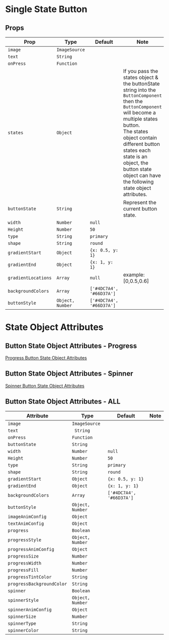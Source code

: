# Single State Button
## Props
| Prop | Type | Default | Note |
|---|---|---|---|
| `image` | `ImageSource` | |
| `text`  | `String` | |
| `onPress` | `Function` | | | |
| `states` | `Object` | | If you pass the states object & the buttonState string into the `ButtonComponent` then the `ButtonComponent` will become a multiple states button. <br> The states object contain different button states each state is an object, the button state object can have the following state object attributes. | |
| `buttonState` | `String` | | Represent the current button state. | |
| `width` | `Number` | `null` | | |
| `Height` | `Number` | `50` | | |
| `type` | `String` | `primary` | | |
| `shape` | `String` | `round` | | |
| `gradientStart` | `Object` | `{x: 0.5, y: 1}` | | |
| `gradientEnd` | `Object` | `{x: 1, y: 1}` | | |
| `gradientLocations` | `Array` | `null` | example: [0,0.5,0.6] | |
| `backgroundColors` | `Array` | `['#4DC7A4', '#66D37A']` | | |
| `buttonStyle` | `Object, Number` | `['#4DC7A4', '#66D37A']` | | |


<!-- # Multiple States Button
## Props
| Prop | Type | Default | Note |
|---|---|---|---|
| image | ImageSource | |
| text  | String | |
| onPress | Function | | | |
| states | Object | | | |
| buttonState | String | | | |
| width | Number | null | | |
| Height | Number | 50 | | |
| type | String | primary | | |
| shape | String | round | | |
| gradientStart | Object | {x: 0.5, y: 1} | | |
| gradientEnd | Object | {x: 1, y: 1} | | |
| backgroundColors | Array | ['#4DC7A4', '#66D37A'] | | | -->


# State Object Attributes

## Button State Object Attributes - Progress
<a href="https://github.com/jacklam718/react-native-button-component/blob/master/docs/progress-button-state-attributes.md" target="_blank">
  Progress Button State Object Attributes
</a>

## Button State Object Attributes - Spinner
<a href="https://github.com/jacklam718/react-native-button-component/blob/master/docs/spinner-button-state-attributes.md" target="_blank">
  Spinner Button State Object Attributes
</a>

## Button State Object Attributes - ALL
| Attribute | Type | Default | Note |
|---|---|---|---|
| `image` | `ImageSource` | |
| `text`  |` String` | |
| `onPress` | `Function` | | | |
| `buttonState` | `String` | | | |
| `width` | `Number` | `null` | | |
| `Height` | `Number` | `50` | | |
| `type` | `String` | `primary` | | |
| `shape` | `String` | `round` | | |
| `gradientStart` | `Object` | `{x: 0.5, y: 1}` | | |
| `gradientEnd` | `Object` | `{x: 1, y: 1}` | | |
| `backgroundColors` | `Array` | `['#4DC7A4', '#66D37A']` | | |
| `buttonStyle` | `Object, Number` | | | |
| `imageAnimConfig` | `Object` | | | |
| `textAnimConfig` | `Object` | | | |
| `progress` | `Boolean` | | | |
| `progressStyle` | `Object, Number` | | | |
| `progressAnimConfig` | `Object` | | | |
| `progressSize` | `Number` | | | |
| `progressWidth` | `Number` | | | |
| `progressFill` | `Number` | | | |
| `progressTintColor` | `String` | | | |
| `progressBackgroundColor` | `String` | | | |
| `spinner` | `Boolean` | | | |
| `spinnerStyle` | `Object, Number` | | | |
| `spinnerAnimConfig` | `Object` | | | |
| `spinnerSize` | `Number` | | | |
| `spinnerType` | `String` | | | |
| `spinnerColor` | `String` | | | |
